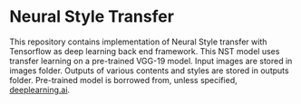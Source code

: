# Neural Style Transfer
This repository contains implementation of Neural Style transfer with Tensorflow as deep learning back end framework. This 
NST model uses transfer learning on a pre-trained VGG-19 model. Input images are stored in images folder. Outputs of various 
contents and styles are stored in outputs folder. Pre-trained model is borrowed from, unless specified, 
[deeplearning.ai](https://https://www.deeplearning.ai/).
